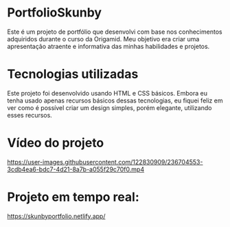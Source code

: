 # PortfolioSkunby
Este é um projeto de portfólio que desenvolvi com base nos conhecimentos adquiridos durante o curso da Origamid. Meu objetivo era criar uma apresentação atraente e informativa das minhas habilidades e projetos.

# Tecnologias utilizadas
Este projeto foi desenvolvido usando HTML e CSS básicos. Embora eu tenha usado apenas recursos básicos dessas tecnologias, eu fiquei feliz em ver como é possível criar um design simples, porém elegante, utilizando esses recursos.

# Vídeo do projeto
https://user-images.githubusercontent.com/122830909/236704553-3cdb4ea6-bdc7-4d21-8a7b-a055f29c70f0.mp4

# Projeto em tempo real:
https://skunbyportfolio.netlify.app/
